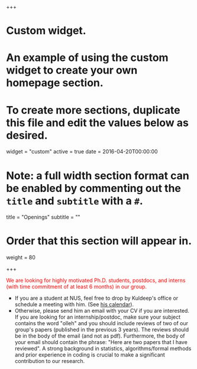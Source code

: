 +++
# Custom widget.
# An example of using the custom widget to create your own homepage section.
# To create more sections, duplicate this file and edit the values below as desired.
widget = "custom"
active = true
date = 2016-04-20T00:00:00

# Note: a full width section format can be enabled by commenting out the `title` and `subtitle` with a `#`.
title = "Openings"
subtitle = ""

# Order that this section will appear in.
weight = 80

+++
<p> <font color="red">We are looking for highly motivated Ph.D. students, postdocs, and interns (with time commitment of at least 6 months) in our group.</font> 
<ul style="list-style-type:square">
<li> If you are a student at NUS, feel free to drop by 
Kuldeep's office or schedule a meeting with him. (See <a href="https://calendar.google.com/calendar/embed?src=meel%40comp.nus.edu.sg" target="_top">his calendar</a>). </li> 
<li>Otherwise, please send him an email with your CV if you are interested.  If you are looking for an internship/postdoc, make sure your subject contains the word "olleh" and you should include reviews of two of our group's papers (published in the previous 3 years). The reviews should be in the body of the email (and not as pdf). Furthermore, the body of your email should contain the phrase: "Here are two papers that I have reviewed".  A strong background in statistics, algorithms/formal methods and prior experience in coding is crucial to make a significant contribution to our research. 
</ul>
